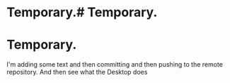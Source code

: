 # Temporary.# Temporary.
# Temporary.

I'm adding 
some text and then committing and then pushing to the remote repository. And then see
what the Desktop does